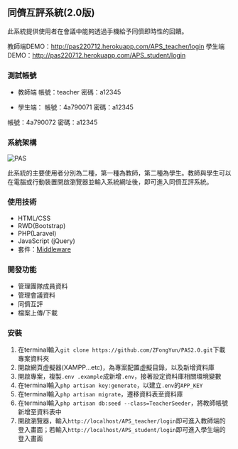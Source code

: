 ## 同儕互評系統(2.0版)
此系統提供使用者在會議中能夠透過手機給予同儕即時性的回饋。

教師端DEMO：http://pas220712.herokuapp.com/APS_teacher/login 
學生端DEMO：http://pas220712.herokuapp.com/APS_student/login 

### 測試帳號
* 教師端 
帳號：teacher 
密碼：a12345 

* 學生端：
帳號：4a790071 
密碼：a12345 

帳號：4a790072 
密碼：a12345 

### 系統架構
![PAS](https://user-images.githubusercontent.com/53658361/176619329-7573a65a-1107-4ede-8b28-25bc38f36db3.png)

此系統的主要使用者分別為二種，第一種為教師，第二種為學生。教師與學生可以在電腦或行動裝置開啟瀏覽器並輸入系統網址後，即可進入同儕互評系統。

### 使用技術
* HTML/CSS
* RWD(Bootstrap)
* PHP(Laravel)
* JavaScript (jQuery)
* 套件：[Middleware](https://github.com/SpartnerNL/Laravel-Excel)

### 開發功能
* 管理團隊成員資料
* 管理會議資料
* 同儕互評
* 檔案上傳/下載

### 安裝
1. 在terminal輸入`git clone https://github.com/ZFongYun/PAS2.0.git`下載專案資料夾
2. 開啟網頁虛擬器(XAMPP...etc)，為專案配置虛擬目錄，以及新增資料庫
3. 開啟專案，複製`.env .example`成新增`.env`，接著設定資料庫相關環境變數
4. 在terminal輸入`php artisan key:generate`，以建立`.env`的`APP_KEY`
5. 在terminal輸入`php artisan migrate`，遷移資料表至資料庫
6. 在terminal輸入`php artisan db:seed --class=TeacherSeeder`，將教師帳號新增至資料表中
7. 開啟瀏覽器，輸入`http://localhost/APS_teacher/login`即可進入教師端的登入畫面；若輸入`http://localhost/APS_student/login`即可進入學生端的登入畫面
